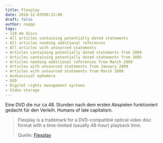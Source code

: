 ```yaml
---
title: Flexplay
date: 2018-12-03T09:22:00
draft: false
author: noqqe
tags:
- 120 mm discs
- All articles containing potentially dated statements
- All articles needing additional references
- All articles with unsourced statements
- Articles containing potentially dated statements from 2004
- Articles containing potentially dated statements from 2005
- Articles needing additional references from March 2009
- Articles with unsourced statements from January 2009
- Articles with unsourced statements from March 2009
- Audiovisual ephemera
- DVD
- Digital rights management systems
- Video storage
---
```


Eine DVD die nur ca 48. Stunden nach dem ersten Abspielen funktioniert gedacht für
den Verleih. Humans of late capitalism.


> Flexplay is a trademark for a DVD-compatible optical video disc format with a
> time-limited (usually 48-hour) playback time.
>
> Quelle: [Flexplay](https://en.wikipedia.org/wiki/Flexplay)

